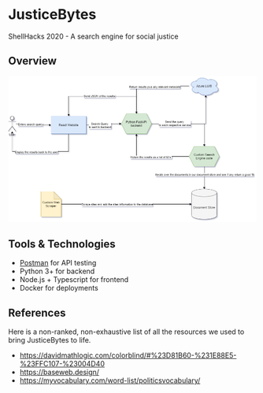 # JusticeBytes
ShellHacks 2020 - A search engine for social justice


## Overview
![System Diagram](./justiceBytes.png)

## Tools & Technologies
* [Postman](https://www.postman.com/) for API testing
* Python 3+ for backend
* Node.js + Typescript for frontend
* Docker for deployments


## References
Here is a non-ranked, non-exhaustive list of all the resources we used to bring JusticeBytes to life.
* https://davidmathlogic.com/colorblind/#%23D81B60-%231E88E5-%23FFC107-%23004D40
* https://baseweb.design/
* https://myvocabulary.com/word-list/politicsvocabulary/
